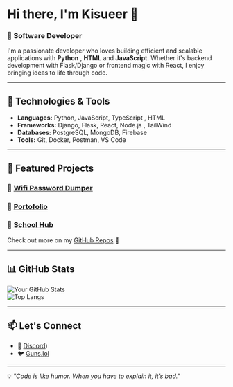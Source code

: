 # Hi there, I'm Kisueer 👋

### 🚀 Software Developer

I'm a passionate developer who loves building efficient and scalable applications with **Python** , **HTML** and **JavaScript**. Whether it's backend development with Flask/Django or frontend magic with React, I enjoy bringing ideas to life through code.

---

## 🔧 Technologies & Tools  

- **Languages:** Python, JavaScript, TypeScript , HTML
- **Frameworks:** Django, Flask, React, Node.js , TailWind 
- **Databases:** PostgreSQL, MongoDB, Firebase  
- **Tools:** Git, Docker, Postman, VS Code  

---

## 📌 Featured Projects  

### 🔹 [Wifi Password Dumper](https://github.com/kisueer/Wifi-Password-Dumper)    

### 🔹 [Portofolio](https://github.com/kisueer/Portfolio)  

### 🔹 [School Hub](https://github.com/kisueer/SchoolHub)  

Check out more on my [GitHub Repos](https://github.com/kisueer?tab=repositories) 🚀  

---

## 📊 GitHub Stats  

![Your GitHub Stats](https://github-readme-stats.vercel.app/api?username=kisueer&show_icons=true&theme=github_dark)  
![Top Langs](https://github-readme-stats.vercel.app/api/top-langs/?username=kisueer&layout=compact&theme=github_dark)  

---

## 📫 Let's Connect  

- 💼 [Discord](https://discord.gg/Z7JDkSWNrK))  
- 🐦 [Guns.lol](https://guns.lol/lowhealth)  

---

💡 *"Code is like humor. When you have to explain it, it’s bad."*  
